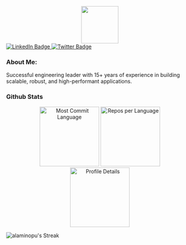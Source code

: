 <div id="header" align="center">
  <img src="https://media.giphy.com/media/M9gbBd9nbDrOTu1Mqx/giphy.gif" width="100"/>
</div>
<div id="badges">
  <a href="https://www.linkedin.com/in/alaminopu/">
    <img src="https://img.shields.io/badge/LinkedIn-blue?style=for-the-badge&logo=linkedin&logoColor=white" alt="LinkedIn Badge"/>
  </a>
  <a href="https://twitter.com/alaminopu">
    <img src="https://img.shields.io/badge/Twitter-blue?style=for-the-badge&logo=twitter&logoColor=white" alt="Twitter Badge"/>
  </a>
</div>
<div id="badges">
    <img src="https://komarev.com/ghpvc/?username=alaminopu&style=flat-square&color=blue" alt=""/>
</div>

### About Me:

Successful engineering leader with 15+ years of experience in building scalable, robust, and high-performant applications.

### Github Stats

<div align="center">
  <img src="http://github-profile-summary-cards.vercel.app/api/cards/most-commit-language?username=alaminopu&theme=dark" alt="Most Commit Language" height="160" />
  <img src="http://github-profile-summary-cards.vercel.app/api/cards/repos-per-language?username=alaminopu&theme=dark" alt="Repos per Language" height="160" />
  <br/>
  <img src="http://github-profile-summary-cards.vercel.app/api/cards/profile-details?username=alaminopu&theme=dark" alt="Profile Details" height="160" />
</div>


![alaminopu's Streak](https://github-readme-streak-stats.herokuapp.com/?user=alaminopu&theme=dark&hide_border=true)

